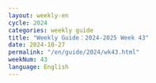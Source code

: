 ```yaml
---
layout: weekly-en
cycle: 2024
categories: weekly guide
title: "Weekly Guide：2024-2025 Week 43"
date: 2024-10-27
permalink: "/en/guide/2024/wk43.html"
weekNum: 43
language: English
---
```

